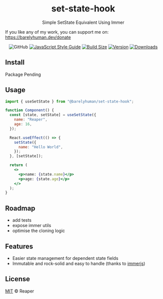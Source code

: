 <h1 align="center">set-state-hook</h1>
<p align="center">Simple SetState Equivalent Using Immer</p>

<p>If you like any of my work, you can support me on: <a href="https://barelyhuman.dev/donate">https://barelyhuman.dev/donate</a></p>
 <p align="center">
 <img alt="GitHub" src="https://img.shields.io/github/license/barelyhuman/use-set-state?logoColor=000&colorA=000000&colorB=000000">
<a href="https://standardjs.com"><img src="https://img.shields.io/badge/code_style-standard-brightgreen.svg?colorA=000000&colorB=000000" alt="JavaScript Style Guide"></a>
<a href="https://bundlephobia.com/result?p=@barelyhuman/use-set-state"><img src="https://img.shields.io/bundlephobia/min/@barelyhuman/use-set-state?label=bundle%20size&amp;style=flat&amp;colorA=000000&amp;colorB=000000" alt="Build Size"></a>
 <a href="https://www.npmjs.com/package/@barelyhuman/use-set-state"><img src="https://img.shields.io/npm/v/@barelyhuman/use-set-state?style=flat&amp;colorA=000000&amp;colorB=000000" alt="Version"></a>
 <a href="https://www.npmjs.com/package/@barelyhuman/use-set-state"><img src="https://img.shields.io/npm/dt/@barelyhuman/use-set-state.svg?style=flat&amp;colorA=000000&amp;colorB=000000" alt="Downloads"></a>
 </p>

## Install

Package Pending

## Usage

```jsx
import { useSetState } from "@barelyhuman/set-state-hook";

function Component() {
  const [state, setState] = useSetState({
    name: "Reaper",
    age: 16,
  });

  React.useEffect(() => {
    setState({
      name: "Hello World",
    });
  }, [setState]);

  return (
    <>
      <p>name: {state.name}</p>
      <p>age: {state.age}</p>
    </>
  );
}
```

## Roadmap

- add tests
- expose immer utils
- optimise the cloning logic

## Features

- Easier state management for dependent state fields
- Immutable and rock-solid and easy to handle (thanks to [immerjs](https://github.com/immerjs/immer))

## License

[MIT](LICENSE) &copy; Reaper

